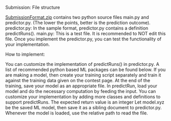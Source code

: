 Submission:
File structure

[SubmissionFormat.zip](https://internalapp.nptel.ac.in/contest/reference_docs/submissionFormat.zip) contains two python source files main.py and predictor.py.
(The lower the points, better is the prediction outcome).
predictor.py: In the sample format, predictor.py contains a definition predictRuns().
main.py: This is a test file. It is recommended to NOT edit this file. Once you implement the predictor.py, you can test the functionality of your implementation.

How to implement:

You can customize the implementation of predictRuns() in predictor.py. A list of recommended python based ML packages can be found below. If you are making a model, then create your training script separately and train it against the training data given on the contest page. At the end of the training, save your model as an appropriate file. In predictRun, load your model and do the necessary computation by feeding the input. You can customize your implementation by adding more classes and definitions to support predictRuns. The expected return value is an integer
Let model.xyz be the saved ML model, then save it as a sibling document to predictor.py. Whenever the model is loaded, use the relative path to read the file. 